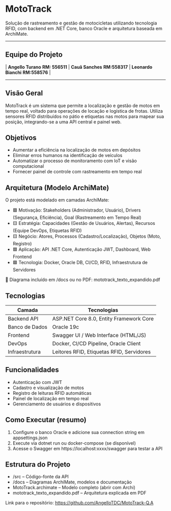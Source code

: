 # MotoTrack
Solução de rastreamento e gestão de motocicletas utilizando tecnologia RFID, com backend em .NET Core, banco Oracle e arquitetura baseada em ArchiMate.

---

## Equipe do Projeto

| **Angello Turano** **RM: 556511** | **Cauã Sanches** **RM:558317** | **Leonardo Bianchi** **RM:558576** |

---

## Visão Geral
MotoTrack é um sistema que permite a localização e gestão de motos em tempo real, voltado para operações de locação e logística de frotas. Utiliza sensores RFID distribuídos no pátio e etiquetas nas motos para mapear sua posição, integrando-se a uma API central e painel web.

## Objetivos
- Aumentar a eficiência na localização de motos em depósitos
- Eliminar erros humanos na identificação de veículos
- Automatizar o processo de monitoramento com IoT e visão computacional
- Fornecer painel de controle com rastreamento em tempo real

## Arquitetura (Modelo ArchiMate)
O projeto está modelado em camadas ArchiMate:

- 🟪 Motivação: Stakeholders (Administrador, Usuário), Drivers (Segurança, Eficiência), Goal (Rastreamento em Tempo Real)
- 🟨 Estratégia: Capacidades (Gestão de Usuários, Alertas), Recursos (Equipe DevOps, Etiquetas RFID)
- 🟨 Negócio: Atores, Processos (Cadastro/Localização), Objetos (Moto, Registro)
- 🟦 Aplicação: API .NET Core, Autenticação JWT, Dashboard, Web Frontend
- 🟩 Tecnologia: Docker, Oracle DB, CI/CD, RFID, Infraestrutura de Servidores

📎 Diagrama incluído em /docs ou no PDF: mototrack_texto_expandido.pdf

## Tecnologias

| Camada         | Tecnologias                                 |
|----------------|---------------------------------------------|
| Backend API    | ASP.NET Core 8.0, Entity Framework Core     |
| Banco de Dados | Oracle 19c                                  |
| Frontend       | Swagger UI / Web Interface (HTML/JS)        |
| DevOps         | Docker, CI/CD Pipeline, Oracle Client       |
| Infraestrutura | Leitores RFID, Etiquetas RFID, Servidores   |

## Funcionalidades
- Autenticação com JWT
- Cadastro e visualização de motos
- Registro de leituras RFID automáticas
- Painel de localização em tempo real
- Gerenciamento de usuários e dispositivos

## Como Executar (resumo)
1. Configure o banco Oracle e adicione sua connection string em appsettings.json
2. Execute via dotnet run ou docker-compose (se disponível)
3. Acesse o Swagger em https://localhost:xxxx/swagger para testar a API

## Estrutura do Projeto
- /src – Código-fonte da API
- /docs – Diagramas ArchiMate, modelos e documentação
- MotoTrack.archimate – Modelo completo (abrir com Archi)
- mototrack_texto_expandido.pdf – Arquitetura explicada em PDF

Link para o repositório: https://github.com/AngelloTDC/MotoTrack-Q.A
